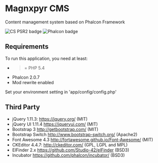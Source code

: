 Magnxpyr CMS
==============
Content management system based on Phalcon Framework

![CS PSR2 badge](https://img.shields.io/badge/CS-PSR%202-orange.svg)
![Phalcon badge](https://img.shields.io/badge/Phalcon-v2.0.7-brightgreen.svg)

Requirements
------------
To run this application, you need at least:
- >= PHP 5.4
- Phalcon 2.0.7
- Mod rewrite enabled

Set your environment setting in 'app/config/config.php'

Third Party
-----------
* jQuery 1.11.3: https://jquery.org/ (MIT)
* jQuery UI 1.11.4 https://jqueryui.com/ (MIT)
* Bootstrap 3 http://getbootstrap.com/ (MIT)
* Bootstrap Switch http://www.bootstrap-switch.org/ (Apache2)
* Font Awesome 4.3 http://fortawesome.github.io/Font-Awesome/ (MIT)
* CKEditor 4.4.7: http://ckeditor.com/ (GPL, LGPL and MPL)
* ElFinder 2.x https://github.com/Studio-42/elFinder (BSD3)
* Incubator https://github.com/phalcon/incubator/ (BSD3)